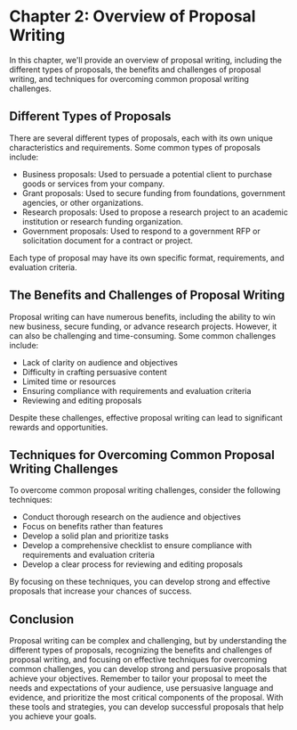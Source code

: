 Chapter 2: Overview of Proposal Writing
=======================================

In this chapter, we'll provide an overview of proposal writing, including the different types of proposals, the benefits and challenges of proposal writing, and techniques for overcoming common proposal writing challenges.

Different Types of Proposals
----------------------------

There are several different types of proposals, each with its own unique characteristics and requirements. Some common types of proposals include:

* Business proposals: Used to persuade a potential client to purchase goods or services from your company.
* Grant proposals: Used to secure funding from foundations, government agencies, or other organizations.
* Research proposals: Used to propose a research project to an academic institution or research funding organization.
* Government proposals: Used to respond to a government RFP or solicitation document for a contract or project.

Each type of proposal may have its own specific format, requirements, and evaluation criteria.

The Benefits and Challenges of Proposal Writing
-----------------------------------------------

Proposal writing can have numerous benefits, including the ability to win new business, secure funding, or advance research projects. However, it can also be challenging and time-consuming. Some common challenges include:

* Lack of clarity on audience and objectives
* Difficulty in crafting persuasive content
* Limited time or resources
* Ensuring compliance with requirements and evaluation criteria
* Reviewing and editing proposals

Despite these challenges, effective proposal writing can lead to significant rewards and opportunities.

Techniques for Overcoming Common Proposal Writing Challenges
------------------------------------------------------------

To overcome common proposal writing challenges, consider the following techniques:

* Conduct thorough research on the audience and objectives
* Focus on benefits rather than features
* Develop a solid plan and prioritize tasks
* Develop a comprehensive checklist to ensure compliance with requirements and evaluation criteria
* Develop a clear process for reviewing and editing proposals

By focusing on these techniques, you can develop strong and effective proposals that increase your chances of success.

Conclusion
----------

Proposal writing can be complex and challenging, but by understanding the different types of proposals, recognizing the benefits and challenges of proposal writing, and focusing on effective techniques for overcoming common challenges, you can develop strong and persuasive proposals that achieve your objectives. Remember to tailor your proposal to meet the needs and expectations of your audience, use persuasive language and evidence, and prioritize the most critical components of the proposal. With these tools and strategies, you can develop successful proposals that help you achieve your goals.

